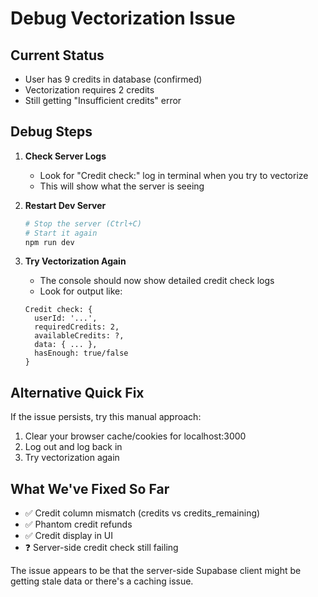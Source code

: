 # Debug Vectorization Issue

## Current Status

- User has 9 credits in database (confirmed)
- Vectorization requires 2 credits
- Still getting "Insufficient credits" error

## Debug Steps

1. **Check Server Logs**
   - Look for "Credit check:" log in terminal when you try to vectorize
   - This will show what the server is seeing

2. **Restart Dev Server**

   ```bash
   # Stop the server (Ctrl+C)
   # Start it again
   npm run dev
   ```

3. **Try Vectorization Again**
   - The console should now show detailed credit check logs
   - Look for output like:
   ```
   Credit check: {
     userId: '...',
     requiredCredits: 2,
     availableCredits: ?,
     data: { ... },
     hasEnough: true/false
   }
   ```

## Alternative Quick Fix

If the issue persists, try this manual approach:

1. Clear your browser cache/cookies for localhost:3000
2. Log out and log back in
3. Try vectorization again

## What We've Fixed So Far

- ✅ Credit column mismatch (credits vs credits_remaining)
- ✅ Phantom credit refunds
- ✅ Credit display in UI
- ❓ Server-side credit check still failing

The issue appears to be that the server-side Supabase client might be getting stale data or there's a caching issue.
